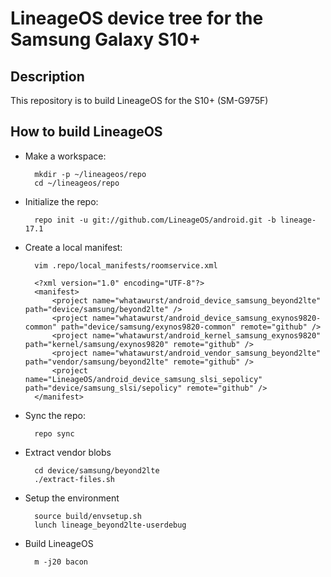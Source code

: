 # LineageOS device tree for the Samsung Galaxy S10+

Description
-----------

This repository is to build LineageOS for the S10+ (SM-G975F)

How to build LineageOS
----------------------

* Make a workspace:

        mkdir -p ~/lineageos/repo
        cd ~/lineageos/repo

* Initialize the repo:

        repo init -u git://github.com/LineageOS/android.git -b lineage-17.1

* Create a local manifest:

        vim .repo/local_manifests/roomservice.xml

        <?xml version="1.0" encoding="UTF-8"?>
        <manifest>
            <project name="whatawurst/android_device_samsung_beyond2lte" path="device/samsung/beyond2lte" />
            <project name="whatawurst/android_device_samsung_exynos9820-common" path="device/samsung/exynos9820-common" remote="github" />
            <project name="whatawurst/android_kernel_samsung_exynos9820" path="kernel/samsung/exynos9820" remote="github" />
            <project name="whatawurst/android_vendor_samsung_beyond2lte" path="vendor/samsung/beyond2lte" remote="github" />
            <project name="LineageOS/android_device_samsung_slsi_sepolicy" path="device/samsung_slsi/sepolicy" remote="github" />
        </manifest>

* Sync the repo:

        repo sync

* Extract vendor blobs

        cd device/samsung/beyond2lte
        ./extract-files.sh

* Setup the environment

        source build/envsetup.sh
        lunch lineage_beyond2lte-userdebug

* Build LineageOS

        m -j20 bacon

